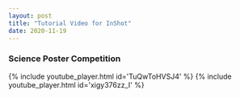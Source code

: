 ```yaml
---
layout: post
title: "Tutorial Video for InShot"
date: 2020-11-19
---
```


<h3>Science Poster Competition</h3>
{% include youtube_player.html id='TuQwToHVSJ4' %}
{% include youtube_player.html id='xigy376zz_I' %}

